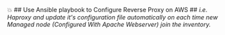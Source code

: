 :boom: ## Use Ansible playbook to Configure Reverse Proxy on AWS ##
_i.e. Haproxy and update it's configuration_
_file automatically on each time new Managed node_
_(Configured With Apache Webserver) join the inventory._
